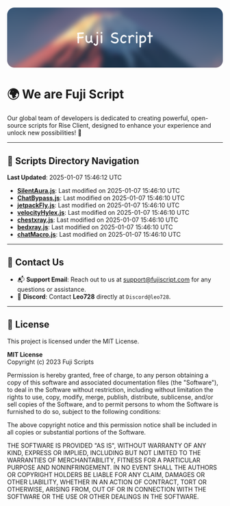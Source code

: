 ![Banner](.github/b.webp)

# 🌍 **We are Fuji Script**

Our global team of developers is dedicated to creating powerful, open-source scripts for Rise Client, designed to enhance your experience and unlock new possibilities! 🌟

---
<!-- SCRIPTS_NAVIGATION_START -->
## 📂 **Scripts Directory Navigation**

**Last Updated**: 2025-01-07 15:46:12 UTC

- **[SilentAura.js](scripts/SilentAura.js)**: Last modified on 2025-01-07 15:46:10 UTC
- **[ChatBypass.js](scripts/ChatBypass.js)**: Last modified on 2025-01-07 15:46:10 UTC
- **[jetpackFly.js](scripts/jetpackFly.js)**: Last modified on 2025-01-07 15:46:10 UTC
- **[velocityHylex.js](scripts/velocityHylex.js)**: Last modified on 2025-01-07 15:46:10 UTC
- **[chestxray.js](scripts/chestxray.js)**: Last modified on 2025-01-07 15:46:10 UTC
- **[bedxray.js](scripts/bedxray.js)**: Last modified on 2025-01-07 15:46:10 UTC
- **[chatMacro.js](scripts/chatMacro.js)**: Last modified on 2025-01-07 15:46:10 UTC

<!-- SCRIPTS_NAVIGATION_END -->

---

## 💬 **Contact Us**  
- 📬 **Support Email**: Reach out to us at [support@fujiscript.com](mailto:support@fujiscript.com) for any questions or assistance.  
- 💬 **Discord**: Contact **Leo728** directly at `Discord@leo728`.

---

## 📜 **License**

This project is licensed under the MIT License.  

**MIT License**  
Copyright (c) 2023 Fuji Scripts  

Permission is hereby granted, free of charge, to any person obtaining a copy of this software and associated documentation files (the "Software"), to deal in the Software without restriction, including without limitation the rights to use, copy, modify, merge, publish, distribute, sublicense, and/or sell copies of the Software, and to permit persons to whom the Software is furnished to do so, subject to the following conditions:  

The above copyright notice and this permission notice shall be included in all copies or substantial portions of the Software.  

THE SOFTWARE IS PROVIDED "AS IS", WITHOUT WARRANTY OF ANY KIND, EXPRESS OR IMPLIED, INCLUDING BUT NOT LIMITED TO THE WARRANTIES OF MERCHANTABILITY, FITNESS FOR A PARTICULAR PURPOSE AND NONINFRINGEMENT. IN NO EVENT SHALL THE AUTHORS OR COPYRIGHT HOLDERS BE LIABLE FOR ANY CLAIM, DAMAGES OR OTHER LIABILITY, WHETHER IN AN ACTION OF CONTRACT, TORT OR OTHERWISE, ARISING FROM, OUT OF OR IN CONNECTION WITH THE SOFTWARE OR THE USE OR OTHER DEALINGS IN THE SOFTWARE.  
